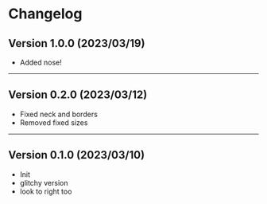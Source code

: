 # Changelog

## Version 1.0.0 (2023/03/19)

- Added nose!

---

## Version 0.2.0 (2023/03/12)

- Fixed neck and borders
- Removed fixed sizes

---

## Version 0.1.0 (2023/03/10)

- Init
- glitchy version
- look to right too
